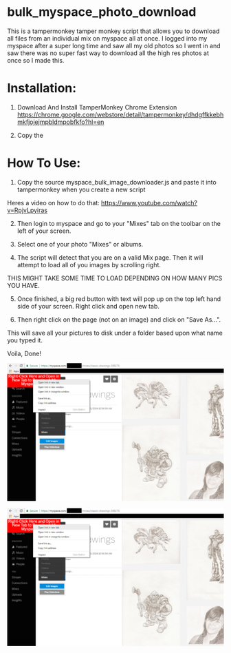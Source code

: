 # bulk_myspace_photo_download
This is a tampermonkey tamper monkey script that allows you to download all files from an individual mix on myspace all at once. I logged into my myspace after a super long time and saw all my old photos so I went in and saw there was no super fast way to download all the high res photos at once so I made this.

# Installation:

1. Download And Install TamperMonkey Chrome Extension https://chrome.google.com/webstore/detail/tampermonkey/dhdgffkkebhmkfjojejmpbldmpobfkfo?hl=en

2. Copy the 

# How To Use:

1. Copy the source myspace_bulk_image_downloader.js and paste it into tampermonkey when you create a new script

Heres a video on how to do that: https://www.youtube.com/watch?v=RpjvLpyiras

2. Then login to myspace and go to your "Mixes" tab on the toolbar on the left of your screen.

3. Select one of your photo "Mixes" or albums.

4. The script will detect that you are on a valid Mix page. Then it will attempt to load all of you images by scrolling right.

THIS MIGHT TAKE SOME TIME TO LOAD DEPENDING ON HOW MANY PICS YOU HAVE.

5. Once finished, a big red button with text will pop up on the top left hand side of your screen. Right click and open new tab. 

6. Then right click on the page (not on an image) and click on "Save As...".

This will save all your pictures to disk under a folder based upon what name you typed it. 

Voila, Done!

![alt text](https://raw.githubusercontent.com/chrisjd20/bulk_myspace_photo_download/master/howto1.PNG)

![alt text](https://raw.githubusercontent.com/chrisjd20/bulk_myspace_photo_download/master/howto1.PNG)
